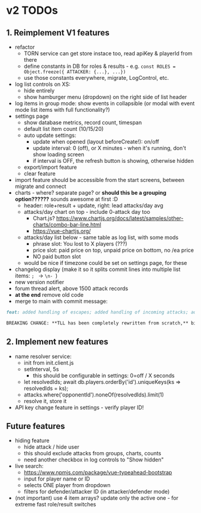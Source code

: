 # v2 TODOs

## 1. Reimplement V1 features

- refactor
	- TORN service can get store instace too, read apiKey & playerId from there
	- define constants in DB for roles & results - e.g. `const ROLES = Object.freeze({ ATTACKER: {...}, ...})`
	- use those constants everywhere, migrate, LogControl, etc.
- log list controls on XS:
	- hide entirely
	- show hamburger menu (dropdown) on the right side of list header
- log items in group mode: show events in collapsible (or modal with event mode list items with full functionality?)
- settings page
	- show database metrics, record count, timespan
	- default list item count (10/15/20)
	- auto update settings:
		- update when opened (layout beforeCreate!): on/off
		- update interval: 0 (off), or X minutes - when it's running, don't show loading screen
		- if interval is OFF, the refresh button is showing, otherwise hidden
	- export/import feature
	- clear feature
- import feature should be accessible from the start screens, between migrate and connect
- charts - where? separate page? or **should this be a grouping option??????** sounds awesome at first :D
	- header: role+result + update, right: lead attacks/day avg
	- attacks/day chart on top - include 0-attack day too
		- Chart.js? https://www.chartjs.org/docs/latest/samples/other-charts/combo-bar-line.html
		- https://vue-chartjs.org/
	- attacks/day list below - same table as log list, with some mods
		- phrase slot: You lost to X players (???)
		- price slot: paid price on top, unpaid price on bottom, no /ea price
		- NO paid button slot
	- would be nice if timezone could be set on settings page, for these
- changelog display (make it so it splits commit lines into multiple list items: `; ` -> `\n- `)
- new version notifier
- forum thread alert, above 1500 attack records
- **at the end** remove old code
- merge to main with commit message:

```md
feat: added handling of escapes; added handling of incoming attacks; added automatic player name resolving; redesigned UI, better optimized for smaller screens; rewritten storage engine to make TLL faster; [...]

BREAKING CHANGE: **TLL has been completely rewritten from scratch,** biggest change is that it now manages attacks & names in IndexedDB (instead of in-memory Vuex store).
```


## 2. Implement new features

- name resolver service:
	- init from init.client.js
	- setInterval, 5s
		- this should be configurable in settings: 0=off / X seconds
	- let resolvedIds; await db.players.orderBy('id').uniqueKeys(ks => resolvedIds = ks);
	- attacks.where('opponentId').noneOf(resolvedIds).limit(1)
	- resolve it, store it
- API key change feature in settings - verify player ID!


## Future features

- hiding feature
	- hide attack / hide user
	- this should exclude attacks from groups, charts, counts
	- need another checkbox in log controls to "Show hidden"
- live search:
	- https://www.npmjs.com/package/vue-typeahead-bootstrap
	- input for player name or ID
	- selects ONE player from dropdown
	- filters for defender/attacker ID (in attacker/defender mode)
- (not important) use 4 item arrays? update only the active one - for extreme fast role/result switches
